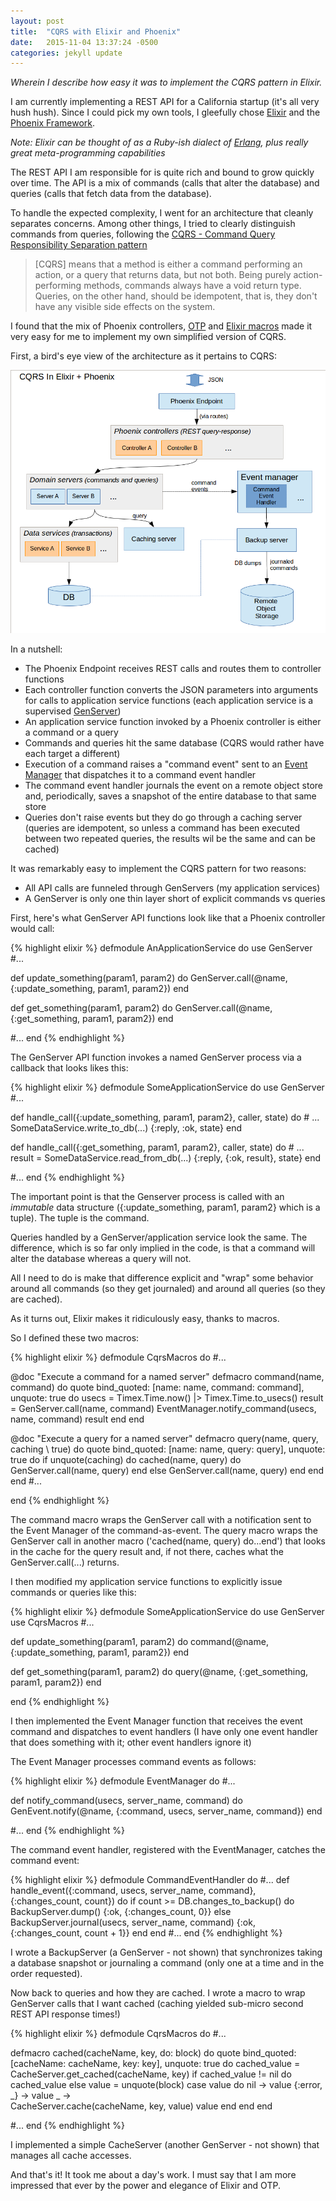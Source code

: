 ```yaml
---
layout: post
title:  "CQRS with Elixir and Phoenix"
date:   2015-11-04 13:37:24 -0500
categories: jekyll update
---
```


_Wherein I describe how easy it was to implement the CQRS pattern in Elixir._

I am currently implementing a REST API for a California startup (it's all very hush hush). Since I could pick my own tools, I gleefully chose [Elixir](http://elixir-lang.org) and the [Phoenix Framework](http://http://www.phoenixframework.org/).

_Note: Elixir can be thought of as a Ruby-ish dialect of [Erlang](http://www.erlang.org/), plus really great meta-programming capabilities_

The REST API I am responsible for is quite rich and bound to grow quickly over time. The API is a mix of commands (calls that alter the database) and queries (calls that fetch data from the database).

To handle the expected complexity, I went for an architecture that cleanly separates concerns. Among other things, I tried to clearly distinguish commands from queries, following the [CQRS - Command Query Responsibility Separation pattern](http://http://cqrs.nu/Faq/command-query-responsibility-segregation)

>[CQRS] means that a method is either a command performing an action, or a query that returns data, but not both.
>Being purely action-performing methods, commands always have a void return type.
>Queries, on the other hand, should be idempotent, that is, they don't have any visible side effects on the system.

I found that the mix of Phoenix controllers, [OTP](http://learnyousomeerlang.com/what-is-otp) and [Elixir macros](http://elixir-lang.org/getting-started/meta/macros.html) made it very easy for me to implement my own simplified version of CQRS.

First, a bird's eye view of the architecture as it pertains to CQRS:

![architecture](/assets/cqrs_elixir.png)

In a nutshell:

* The Phoenix Endpoint receives REST calls and routes them to controller functions
* Each controller function converts the JSON parameters into arguments for calls to application service functions (each application service is a supervised [GenServer](http://20bits.com/article/erlang-a-generic-server-tutorial))
* An application service function invoked by a Phoenix controller is either a command or a query
* Commands and queries hit the same database (CQRS would rather have each target a different)
* Execution of a command raises a "command event" sent to an [Event Manager](http://www.tattdcodemonkey.com/blog/2015/4/24/event-handling-in-elixir) that dispatches it to a command event handler
* The command event handler journals the event on a remote object store and, periodically, saves a snapshot of the entire database to that same store
* Queries don't raise events but they do go through a caching server (queries are idempotent, so unless a command has been executed between two repeated queries, the results wil be the same and can be cached)

It was remarkably easy to implement the CQRS pattern for two reasons:

* All API calls are funneled through GenServers (my application services)
* A GenServer is only one thin layer short of explicit commands vs queries

First, here's what GenServer API functions look like that a Phoenix controller would call:

{% highlight elixir %}
defmodule AnApplicationService do
  use GenServer
  #...
  
  def update_something(param1, param2) do
    GenServer.call(@name, {:update_something, param1, param2})
  end
  
  def get_something(param1, param2) do
    GenServer.call(@name, {:get_something, param1, param2})
  end
  
  #...
end
{% endhighlight %}

The GenServer API function invokes a named GenServer process via a callback that looks likes this:

{% highlight elixir %}
defmodule SomeApplicationService do
  use GenServer
  #...
  
  def handle_call({:update_something, param1, param2}, caller, state) do
    # ...
    SomeDataService.write_to_db(...)
    {:reply, :ok, state}
  end
  
  def handle_call({:get_something, param1, param2}, caller, state) do
    # ...
    result = SomeDataService.read_from_db(...)
    {:reply, {:ok, result}, state}
  end
  
  #...
end
{% endhighlight %}

The important point is that the Genserver process is called with an *immutable* data structure ({:update_something, param1, param2} which is a tuple). The tuple is the command.

Queries handled by a GenServer/application service look the same. The difference, which is so far only implied in the code, is that a command will alter the database whereas a query will not.

All I need to do is make that difference explicit and "wrap" some behavior around all commands (so they get journaled) and around all queries (so they are cached).

As it turns out, Elixir makes it ridiculously easy, thanks to macros.

So I defined these two macros:

{% highlight elixir %}
defmodule CqrsMacros do
  #...
  
  @doc "Execute a command for a named server"
  defmacro command(name, command) do
    quote bind_quoted: [name: name, command: command], unquote: true do
      usecs = Timex.Time.now() |> Timex.Time.to_usecs()
      result = GenServer.call(name, command)
      EventManager.notify_command(usecs, name, command)
      result
     end
  end

  @doc "Execute a query for a named server"
  defmacro query(name, query, caching \\ true) do
    quote bind_quoted: [name: name, query: query], unquote: true do
      if unquote(caching) do
        cached(name, query) do
          GenServer.call(name, query)
	end
      else
        GenServer.call(name, query)
      end
    end
  end
  #...
  
end
{% endhighlight %}

The command macro wraps the GenServer call with a notification sent to the Event Manager of the command-as-event. The query macro wraps the GenServer call in another macro ('cached(name, query) do...end') that looks in the cache for the query result and, if not there, caches what the GenServer.call(...) returns.

I then modified my application service functions to explicitly issue commands or queries like this:

{% highlight elixir %}
defmodule SomeApplicationService do
  use GenServer
  use CqrsMacros
  #...
  
  def update_something(param1, param2) do
    command(@name, {:update_something, param1, param2})
  end

  def get_something(param1, param2) do
    query(@name, {:get_something, param1, param2})
  end

end
{% endhighlight %}

I then implemented the Event Manager function that receives the event command and dispatches to event handlers (I have only one event handler that does something with it; other event handlers ignore it)

The Event Manager processes command events as follows:

{% highlight elixir %}
defmodule EventManager do
  #...
  
  def notify_command(usecs, server_name, command) do
    GenEvent.notify(@name, {:command, usecs, server_name, command})
  end

  #...
end
{% endhighlight %}

The command event handler, registered with the EventManager, catches the command event:

{% highlight elixir %}
defmodule CommandEventHandler do
  #...
  def handle_event({:command, usecs, server_name, command}, {:changes_count, count}) do
    if count >=  DB.changes_to_backup() do
      BackupServer.dump()
      {:ok, {:changes_count, 0}}
    else
      BackupServer.journal(usecs, server_name, command)
      {:ok, {:changes_count, count + 1}}
    end
  end
  #...
end
{% endhighlight %}

I wrote a BackupServer (a GenServer - not shown) that synchronizes taking a database snapshot or journaling a command (only one at a time and in the order requested).

Now back to queries and how they are cached. I wrote a macro to wrap GenServer calls that I want cached (caching yielded sub-micro second REST API response times!)

{% highlight elixir %}
defmodule CqrsMacros do
  #...
  
  defmacro cached(cacheName, key, do: block) do
    quote bind_quoted: [cacheName: cacheName, key: key], unquote: true do
      cached_value = CacheServer.get_cached(cacheName, key)
      if cached_value != nil do
  	  cached_value
      else
	  value = unquote(block)
	  case value do
            nil -> value
            {:error, _} ->
	      value 
            _ ->	
              CacheServer.cache(cacheName, key, value)
              value
          end
      end
   end

   #...
 end
{% endhighlight %}

I implemented a simple CacheServer (another GenServer - not shown) that manages all cache accesses.

And that's it! It took me about a day's work. I must say that I am more impressed that ever by the power and elegance of Elixir and OTP.